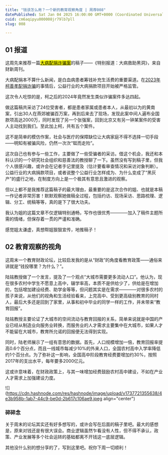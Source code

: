 ```yaml
---
title: "钱该怎么用？一个新的教育观察角度 | 周荐008"
datePublished: Sat Jan 04 2025 16:00:00 GMT+0000 (Coordinated Universal Time)
cuid: cm6aqipyu000008jr79lb7pll
slug: 008

---
```


## **01 报道**

这周先来推荐一篇[<mark>大病配捐诈骗案</mark>](https://weekly.caixin.com/2025-01-04/102275418.html)的稿子——《特别报道：大病救助黑洞》，来自财新周刊。

大病配捐本不算什么新闻，是白血病患者筹钱补充生活费的重要渠道。在[2023年柯善孝配捐诈骗](https://mp.weixin.qq.com/s?__biz=MjY2NzgwMjU0MA==&mid=2650246874&idx=1&sn=1fbf498646c575c221d86eac8fa4b75b&scene=21#wechat_redirect)的事情后，公益行业的大病捐款项目开始被严格监管。

这次令人吃惊的是，柯之后的2024年竟然发生类似诈骗案件多达四起。

做这篇稿共采访了24位受害者，都是患者家属或患者本人，从最初以为的黄南案，引出30人在燕郊被骗百万案，再到后来去了现场，发现此案中间人遍布全国款项高达2000万，同时发现了另一个张强案，回到北京又有另一钟某案件的受害人主动找到我们。至此加上柯，共有五个案件。

这不是简单的模仿作案，社会与医疗的保障缺位让大病家庭不得不选择一切手段——明知有被骗风险，仍然一次次“铤而走险”。

这次自己也有参与一些工作，主要做了一些受骗者的采访。借这个机会，我还和本科认识的一个研究社会组织和慈善法的教授聊了一下。虽然没有写到稿子里，但我个人很感兴趣，或许会在记者手记里提及（估计要看审查情况和采访对象判断）。公益行业的大病捐款项目，或者说整个公益行业怎样成为、为什么变成了“黑灰产”的盛行之地，在制度方向上是一个极其有意思且激进的观察。

但以上都不是我推荐这篇稿子的最大理由，最重要的是这次合作的姐、也就是本稿一作记者非常厉害！默默观察她做稿全过程，包括约访、现场采访、思路梳理、逻辑、分工、统稿等等，真的是下了很大功夫。

我认为姐的这篇文章不仅逻辑特别通畅，写作也很优秀————加入了稿件主题所需的情绪，但保存着一贯的严谨和准确。

感觉姐太谦虚，真想帮姐狠狠宣传，地推稿子！

## **02 教育观察的视角**

这周末一个教育财政论坛，比较启发我的是从“财政”的角度看教育政策——通俗来讲就是“钱投哪里？为什么？”。

陆铭教授做了一个发言，提及了一个观点“大城市需要更多流动人口”。他认为，现在很多农村中学生不愿意上高中，辍学率高，本质不是供给少了，供给是在增加的，包括增加建设经费、助学金等等，但问题其实是在需求————对很多农村的孩子来说，从他们的视角和生活经验看来，上完高中、受到更高级别教育的同村人，最后大多还是回到了家里，从事和初中毕业的同学一样的工作，并未带来“教育回报”。

陆铭教授主要论证了大城市的空间流动与教育回报的关系，简单来说就是中国的产业已经从制造业向服务业转换，而服务业的人才需求主要集中在大城市，如果人才不能留在大城市，教育所允诺的回报便无法得到实现。

同时，陆老师展示了一组有意思的数据。首先，人口规模增加一倍，教育回报率提高0.6个百分点，而且一线城市每减少10%的外来人口，全国农村高中入学率降低约1个百分点。为了弥补这一影响，全国高中阶段教育经费要增加约30%，按照2017年的支出水平，每年要多2000亿元。

这或许意味着，在财政政策上，与其一味增加经费鼓励农村高中建设，不如在产业人才需求上加强建设力度。

![](https://cdn.hashnode.com/res/hashnode/image/upload/v1737721355638/4e3b958b-1ab7-44c9-be0d-2b617c106ae9.jpeg align="center")

### **碎碎念**

关于周末的论坛其实还有好多想写的，或许会写在后面的稿子里吧。最大的感想是，原来对钱还是有很大误会。商业逻辑虽然乍看没有人性，但不得不承认，政策、产业发展等多个社会运转的基础都离不开钱这一底层逻辑。

其他没什么别的想分享的了，写到这里吧。祝你下周一切顺利！